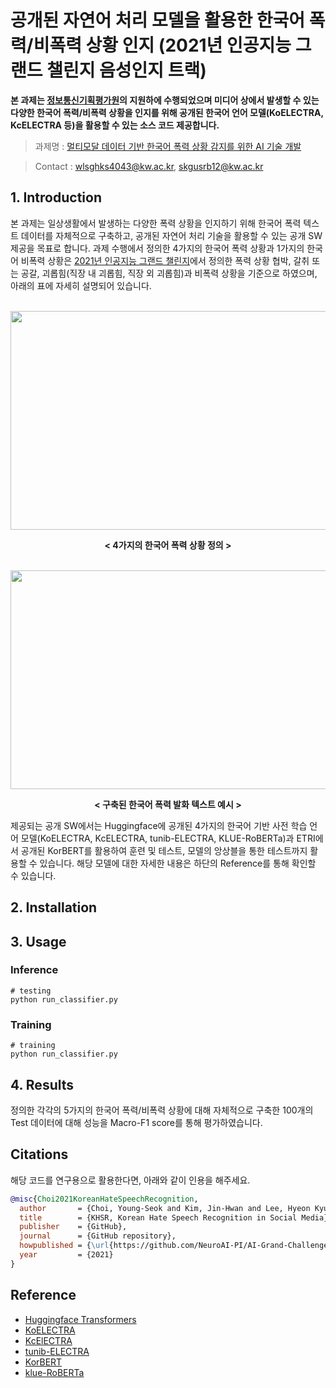 # 공개된 자연어 처리 모델을 활용한 한국어 폭력/비폭력 상황 인지 (2021년 인공지능 그랜드 챌린지 음성인지 트랙)

**본 과제는 [정보통신기획평가원](https://www.iitp.kr/main.it)의 지원하에 수행되었으며 미디어 상에서 발생할 수 있는 다양한 한국어 폭력/비폭력 상황을 인지를 위해 공개된 한국어 언어 모델(KoELECTRA, KcELECTRA 등)을 활용할 수 있는 소스 코드 제공합니다.**

>과제명 : [멀티모달 데이터 기반 한국어 폭력 상황 감지를 위한 AI 기술 개발](https://www.ntis.go.kr/project/pjtInfo.do?pjtId=1711126136&pageCode=TH_MYPJT_PJT_DTL)

>Contact : wlsghks4043@kw.ac.kr, skgusrb12@kw.ac.kr

## 1. Introduction

본 과제는 일상생활에서 발생하는 다양한 폭력 상황을 인지하기 위해 한국어 폭력 텍스트 데이터를 자체적으로 구축하고, 공개된 자연어 처리 기술을 활용할 수 있는 공개 SW 제공을 목표로 합니다. 과제 수행에서 정의한 4가지의 한국어 폭력 상황과 1가지의 한국어 비폭력 상황은 [2021년 인공지능 그랜드 챌린지](https://www.ai-challenge.kr/)에서 정의한 폭력 상황 협박, 갈취 또는 공갈, 괴롭힘(직장 내 괴롭힘, 직장 외 괴롭힘)과 비폭력 상황을 기준으로 하였으며, 아래의 표에 자세히 설명되어 있습니다.

<p align="center"><br><img src="https://user-images.githubusercontent.com/51149957/148895420-6f455f0c-5502-4ba9-acc0-60b65a53a92a.png"  width="700" height="350"></br></p align="center">
<p align="center"><b>< 4가지의 한국어 폭력 상황 정의 ></b><p align="center">

<p align="center"><br><img src="https://user-images.githubusercontent.com/51149957/148897007-841b5e9a-f1c2-4a41-9bef-a336fd5a3c77.png"  width="700" height="350"></br></p align="center">
<p align="center"><b>< 구축된 한국어 폭력 발화 텍스트 예시 ></b><p align="center">  

제공되는 공개 SW에서는 Huggingface에 공개된 4가지의 한국어 기반 사전 학습 언어 모델(KoELECTRA, KcELECTRA, tunib-ELECTRA, KLUE-RoBERTa)과 ETRI에서 공개된 KorBERT를 활용하여 훈련 및 테스트, 모델의 앙상블을 통한 테스트까지 활용할 수 있습니다. 해당 모델에 대한 자세한 내용은 하단의 Reference를 통해 확인할 수 있습니다.


## 2. Installation






## 3. Usage


### Inference
```
# testing
python run_classifier.py
```

### Training

```
# training
python run_classifier.py
```

## 4. Results

정의한 각각의 5가지의 한국어 폭력/비폭력 상황에 대해 자체적으로 구축한 100개의 Test 데이터에 대해 성능을 Macro-F1 score를 통해 평가하였습니다.





## Citations

해당 코드를 연구용으로 활용한다면, 아래와 같이 인용을 해주세요.

```bibtex
@misc{Choi2021KoreanHateSpeechRecognition,
  author       = {Choi, Young-Seok and Kim, Jin-Hwan and Lee, Hyeon Kyu},
  title        = {KHSR, Korean Hate Speech Recognition in Social Media},
  publisher    = {GitHub},
  journal      = {GitHub repository},
  howpublished = {\url{https://github.com/NeuroAI-PI/AI-Grand-Challenge-2021}},
  year         = {2021}
}
```

## Reference

- [Huggingface Transformers](https://github.com/huggingface/transformers)
- [KoELECTRA](https://github.com/monologg/KoELECTRA)
- [KcElECTRA](https://github.com/Beomi/KcELECTRA)
- [tunib-ELECTRA](https://github.com/tunib-ai/tunib-electra)
- [KorBERT](https://aiopen.etri.re.kr/service_dataset.php)
- [klue-RoBERTa](https://github.com/KLUE-benchmark/KLUE)



